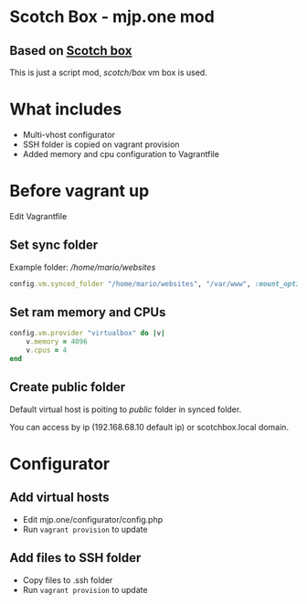 Scotch Box - mjp.one mod
========================

## Based on [Scotch box](https://github.com/scotch-io/scotch-box)
This is just a script mod, *scotch/box* vm box is used.

# What includes
- Multi-vhost configurator
- SSH folder is copied on vagrant provision
- Added memory and cpu configuration to Vagrantfile

# Before vagrant up
Edit Vagrantfile

## Set sync folder
Example folder: */home/mario/websites*

```ruby
config.vm.synced_folder "/home/mario/websites", "/var/www", :mount_options => ["dmode=777", "fmode=666"]
```

## Set ram memory and CPUs
```ruby
config.vm.provider "virtualbox" do |v|
    v.memory = 4096
    v.cpus = 4
end
```

## Create public folder
Default virtual host is poiting to *public* folder in synced folder.

You can access by ip (192.168.68.10 default ip) or scotchbox.local domain.

# Configurator

## Add virtual hosts
- Edit mjp.one/configurator/config.php
- Run ``vagrant provision`` to update

## Add files to SSH folder
- Copy files to .ssh folder
- Run ``vagrant provision`` to update